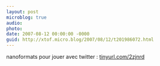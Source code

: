 ```yaml
---
layout: post
microblog: true
audio: 
photo: 
date: 2007-08-12 00:00:00 -0000
guid: http://xtof.micro.blog/2007/08/12/t201986072.html
---
```

nanoformats pour jouer avec twitter : [tinyurl.com/2zjnrd](http://tinyurl.com/2zjnrd)
